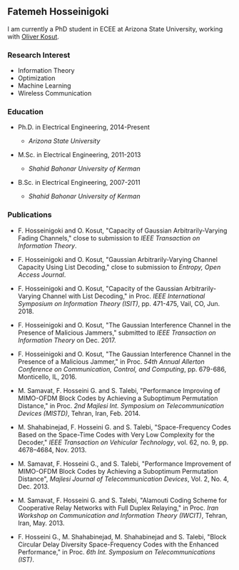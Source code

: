 ## Fatemeh Hosseinigoki
I am currently a PhD student in ECEE at Arizona State University, working with [Oliver Kosut](https://sites.google.com/site/okosut/).


### Research Interest
- Information Theory
- Optimization
- Machine Learning 
- Wireless Communication

### Education
* Ph.D. in Electrical Engineering, 2014-Present 
  * _Arizona State University_
  
* M.Sc. in Electrical Engineering, 2011-2013
  * _Shahid Bahonar University of Kerman_

* B.Sc. in Electrical Engineering, 2007-2011
  * _Shahid Bahonar University of Kerman_


### Publications
* F. Hosseinigoki and O. Kosut, "Capacity of Gaussian Arbitrarily-Varying Fading Channels," close to submission to _IEEE Transaction on Information Theory_. 

* F. Hosseinigoki and O. Kosut, "Gaussian Arbitrarily-Varying Channel Capacity Using List Decoding," close to submission to _Entropy, Open Access Journal_. 

* F. Hosseinigoki and O. Kosut, "Capacity of the Gaussian Arbitrarily-Varying Channel with List Decoding," in Proc. _IEEE International Symposium on Information Theory (ISIT)_, pp. 471-475, Vail, CO, Jun. 2018. 

* F. Hosseinigoki and O. Kosut, "The Gaussian Interference Channel in the Presence of Malicious Jammers," submitted to _IEEE Transaction on Information Theory_ on Dec. 2017.

* F. Hosseinigoki and O. Kosut, "The Gaussian Interference Channel in the Presence of a Malicious Jammer," in Proc. _54th Annual Allerton Conference on Communication, Control, and Computing_, pp. 679-686, Monticello, IL, 2016.


* M. Samavat, F. Hosseini G. and S. Talebi, "Performance Improving of MIMO-OFDM Block Codes by Achieving a Suboptimum Permutation Distance," in Proc. _2nd Majlesi Int. Symposium on Telecommunication Devices (MISTD)_, Tehran, Iran, Feb. 2014.

* M. Shahabinejad, F. Hosseini G. and S. Talebi, "Space-Frequency Codes Based on the Space-Time Codes with Very Low Complexity for the Decoder," _IEEE Transaction on Vehicular Technology_, vol. 62, no. 9, pp. 4678–4684, Nov. 2013.

* M. Samavat, F. Hosseini G., and S. Talebi, "Performance Improvement of MIMO-OFDM Block Codes by Achieving a Suboptimum Permutation Distance", _Majlesi Journal of Telecommunication Devices_, Vol. 2, No. 4, Dec. 2013.

* M. Samavat, F. Hosseini G. and S. Talebi, "Alamouti Coding Scheme for Cooperative Relay Networks with Full Duplex Relaying," in Proc. _Iran Workshop on Communication and Information Theory (IWCIT)_, Tehran, Iran, May. 2013.

* F. Hosseini G., M. Shahabinejad, M. Shahabinejad and S. Talebi, "Block Circular Delay Diversity Space-Frequency Codes with the Enhanced Performance," in Proc. _6th Int. Symposium on Telecommunications (IST)_.
